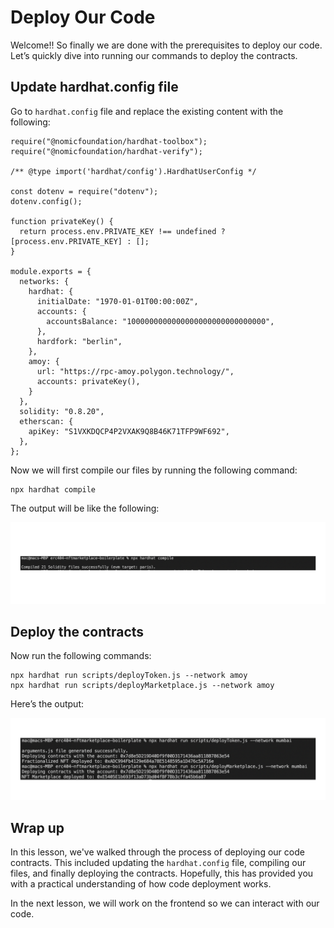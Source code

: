 # Deploy Our Code

Welcome!! So finally we are done with the prerequisites to deploy our code. Let’s quickly dive into running our commands to deploy the contracts.

## Update hardhat.config file

Go to `hardhat.config` file and replace the existing content with the following:

```
require("@nomicfoundation/hardhat-toolbox");
require("@nomicfoundation/hardhat-verify");

/** @type import('hardhat/config').HardhatUserConfig */

const dotenv = require("dotenv");
dotenv.config();

function privateKey() {
  return process.env.PRIVATE_KEY !== undefined ? [process.env.PRIVATE_KEY] : [];
}

module.exports = {
  networks: {
    hardhat: {
      initialDate: "1970-01-01T00:00:00Z",
      accounts: {
        accountsBalance: "1000000000000000000000000000000",
      },
      hardfork: "berlin",
    },
    amoy: {
      url: "https://rpc-amoy.polygon.technology/",
      accounts: privateKey(),
    }
  },
  solidity: "0.8.20",
  etherscan: {
    apiKey: "S1VXKDQCP4P2VXAK9Q8B46K71TFP9WF692",
  },
};
```

Now we will first compile our files by running the following command:

```
npx hardhat compile
```

The output will be like the following:

![Frame 3560381.jpg](https://github.com/0xmetaschool/Learning-Projects/blob/main/assests_for_all/assests_for_erc404/4%20Deploy%20the%20MarketPlace/Deploy%20Our%20Code/Frame_3560381.jpg?raw=true)

## Deploy the contracts

Now run the following commands:

```
npx hardhat run scripts/deployToken.js --network amoy
npx hardhat run scripts/deployMarketplace.js --network amoy
```

Here’s the output:

![Frame 3560381 (1).jpg](https://github.com/0xmetaschool/Learning-Projects/blob/main/assests_for_all/assests_for_erc404/4%20Deploy%20the%20MarketPlace/Deploy%20Our%20Code/Frame_3560381_(1).jpg?raw=true)

## Wrap up

In this lesson, we've walked through the process of deploying our code contracts. This included updating the `hardhat.config` file, compiling our files, and finally deploying the contracts. Hopefully, this has provided you with a practical understanding of how code deployment works. 

In the next lesson, we will work on the frontend so we can interact with our code.
